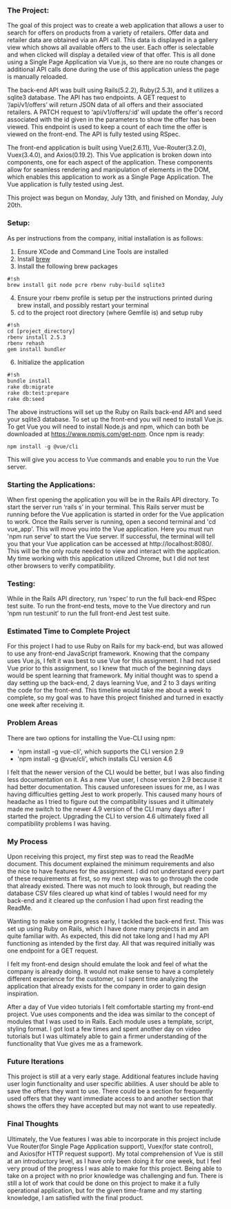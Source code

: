 ### The Project:
The goal of this project was to create a web application that allows a user to
search for offers on products from a variety of retailers. Offer data and
retailer data are obtained via an API call. This data is displayed in a gallery
view which shows all available offers to the user. Each offer is selectable and
when clicked will display a detailed view of that offer. This is all done using
a Single Page Application via Vue.js, so there are no route changes or
additional API calls done during the use of this application unless the page is
manually reloaded.

The back-end API was built using Rails(5.2.2), Ruby(2.5.3), and it utilizes a
sqlite3 database. The API has two endpoints. A GET request to ‘/api/v1/offers’
will return JSON data of all offers and their associated retailers. A PATCH
request to ‘api/v1/offers/:id’ will update the offer's record associated with
the id given in the parameters to show the offer has been viewed. This endpoint
is used to keep a count of each time the offer is viewed on the front-end. The
API is fully tested using RSpec.

The front-end application is built using Vue(2.6.11), Vue-Router(3.2.0),
Vuex(3.4.0), and Axios(0.19.2). This Vue application is broken down into
components, one for each aspect of the application. These components allow for
seamless rendering and manipulation of elements in the DOM, which enables this
application to work as a Single Page Application. The Vue application is fully
tested using Jest.

This project was begun on Monday, July 13th, and finished on Monday, July 20th.

### Setup:
As per instructions from the company, initial installation is as follows:

1. Ensure XCode and Command Line Tools are installed
2. Install [brew](http://brew.sh/)
3. Install the following brew packages
```
#!sh
brew install git node pcre rbenv ruby-build sqlite3
```
4. Ensure your rbenv profile is setup per the instructions printed during brew
install, and possibly restart your terminal
5. cd to the project root directory (where Gemfile is) and setup ruby
```
#!sh
cd [project_directory]
rbenv install 2.5.3
rbenv rehash
gem install bundler
```
6. Initialize the application
```
#!sh
bundle install
rake db:migrate
rake db:test:prepare
rake db:seed
```

The above instructions will set up the Ruby on Rails back-end API and seed your
sqlite3 database. To set up the front-end you will need to install Vue.js. To
get Vue you will need to install Node.js and npm, which can both be downloaded
at https://www.npmjs.com/get-npm. Once npm is ready:

```
npm install -g @vue/cli
```
This will give you access to Vue commands and enable you to run the Vue server.

### Starting the Applications:
When first opening the application you will be in the Rails API directory. To
start the server run ‘rails s’ in your terminal. This Rails server must be
running before the Vue application is started in order for the Vue application
to work. Once the Rails server is running, open a second terminal and
'cd vue_app'. This will move you into the Vue application. Here you must run
'npm run serve' to start the Vue server. If successful, the terminal will tell
you that your Vue application can be accessed at http://localhost:8080/. This
will be the only route needed to view and interact with the application. My time
working with this application utilized Chrome, but I did not test other browsers
to verify compatibility.

### Testing:
While in the Rails API directory, run ‘rspec’ to run the full back-end RSpec
test suite. To run the front-end tests, move to the Vue directory and run
‘npm run test:unit’ to run the full front-end Jest test suite.

### Estimated Time to Complete Project
For this project I had to use Ruby on Rails for my back-end, but was allowed to
use any front-end JavaScript framework. Knowing that the company uses Vue.js, I
felt it was best to use Vue for this assignment. I had not used Vue prior to
this assignment, so I knew that much of the beginning days would be spent
learning that framework. My initial thought was to spend a day setting up the
back-end, 2 days learning Vue, and 2 to 3 days writing the code for the
front-end. This timeline would take me about a week to complete, so my goal was
to have this project finished and turned in exactly one week after receiving it.

### Problem Areas
There are two options for installing the Vue-CLI using npm:
  - 'npm install -g vue-cli', which supports the CLI version 2.9
  - 'npm install -g @vue/cli', which installs CLI version 4.6

I felt that the newer version of the CLI would be better, but I was also finding
less documentation on it. As a new Vue user, I chose version 2.9 because it had
better documentation. This caused unforeseen issues for me, as I was having
difficulties getting Jest to work properly. This caused many hours of headache
as I tried to figure out the compatibility issues and it ultimately made me
switch to the newer 4.9 version of the CLI many days after I started the
project. Upgrading the CLI to version 4.6 ultimately fixed all compatibility
problems I was having.

### My Process
Upon receiving this project, my first step was to read the ReadMe document.
This document explained the minimum requirements and also the nice to have
features for the assignment. I did not understand every part of these
requirements at first, so my next step was to go through the code that already
existed. There was not much to look through, but reading the database CSV files
cleared up what kind of tables I would need for my back-end and it cleared up
the confusion I had upon first reading the ReadMe.

Wanting to make some progress early, I tackled the back-end first. This was set
up using Ruby on Rails, which I have done many projects in and am quite familiar
with. As expected, this did not take long and I had my API functioning as
intended by the first day. All that was required initially was one endpoint for
a GET request.

I felt my front-end design should emulate the look and feel of what the company
is already doing. It would not make sense to have a completely different
experience for the customer, so I spent time analyzing the application that
already exists for the company in order to gain design inspiration.

After a day of Vue video tutorials I felt comfortable starting my front-end
project. Vue uses components and the idea was similar to the concept of modules
that I was used to in Rails. Each module uses a template, script,
styling format. I got lost a few times and spent another day on video tutorials
but I was ultimately able to gain a firmer understanding of the functionality
that Vue gives me as a framework.

### Future Iterations
This project is still at a very early stage. Additional features include having
user login functionality and user specific abilities. A user should be able to
save the offers they want to use. There could be a section for frequently used
offers that they want immediate access to and another section that shows the
offers they have accepted but may not want to use repeatedly.

### Final Thoughts
Ultimately, the Vue features I was able to incorporate in this project include
Vue Router(for Single Page Application support), Vuex(for state control), and
Axios(for HTTP request support). My total comprehension of Vue is still at an
introductory level, as I have only been doing it for one week, but I feel very
proud of the progress I was able to make for this project. Being able to take on
a project with no prior knowledge was challenging and fun. There is still a lot
of work that could be done on this project to make it a fully operational
application, but for the given time-frame and my starting knowledge, I am
satisfied with the final product.
